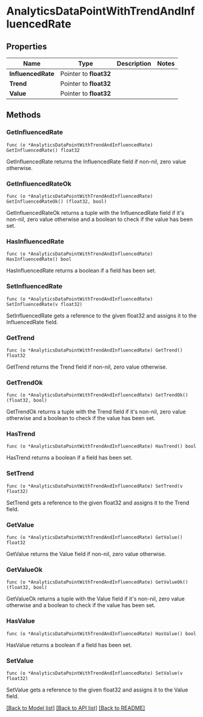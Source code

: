 # AnalyticsDataPointWithTrendAndInfluencedRate

## Properties

Name | Type | Description | Notes
------------ | ------------- | ------------- | -------------
**InfluencedRate** | Pointer to **float32** |  | 
**Trend** | Pointer to **float32** |  | 
**Value** | Pointer to **float32** |  | 

## Methods

### GetInfluencedRate

`func (o *AnalyticsDataPointWithTrendAndInfluencedRate) GetInfluencedRate() float32`

GetInfluencedRate returns the InfluencedRate field if non-nil, zero value otherwise.

### GetInfluencedRateOk

`func (o *AnalyticsDataPointWithTrendAndInfluencedRate) GetInfluencedRateOk() (float32, bool)`

GetInfluencedRateOk returns a tuple with the InfluencedRate field if it's non-nil, zero value otherwise
and a boolean to check if the value has been set.

### HasInfluencedRate

`func (o *AnalyticsDataPointWithTrendAndInfluencedRate) HasInfluencedRate() bool`

HasInfluencedRate returns a boolean if a field has been set.

### SetInfluencedRate

`func (o *AnalyticsDataPointWithTrendAndInfluencedRate) SetInfluencedRate(v float32)`

SetInfluencedRate gets a reference to the given float32 and assigns it to the InfluencedRate field.

### GetTrend

`func (o *AnalyticsDataPointWithTrendAndInfluencedRate) GetTrend() float32`

GetTrend returns the Trend field if non-nil, zero value otherwise.

### GetTrendOk

`func (o *AnalyticsDataPointWithTrendAndInfluencedRate) GetTrendOk() (float32, bool)`

GetTrendOk returns a tuple with the Trend field if it's non-nil, zero value otherwise
and a boolean to check if the value has been set.

### HasTrend

`func (o *AnalyticsDataPointWithTrendAndInfluencedRate) HasTrend() bool`

HasTrend returns a boolean if a field has been set.

### SetTrend

`func (o *AnalyticsDataPointWithTrendAndInfluencedRate) SetTrend(v float32)`

SetTrend gets a reference to the given float32 and assigns it to the Trend field.

### GetValue

`func (o *AnalyticsDataPointWithTrendAndInfluencedRate) GetValue() float32`

GetValue returns the Value field if non-nil, zero value otherwise.

### GetValueOk

`func (o *AnalyticsDataPointWithTrendAndInfluencedRate) GetValueOk() (float32, bool)`

GetValueOk returns a tuple with the Value field if it's non-nil, zero value otherwise
and a boolean to check if the value has been set.

### HasValue

`func (o *AnalyticsDataPointWithTrendAndInfluencedRate) HasValue() bool`

HasValue returns a boolean if a field has been set.

### SetValue

`func (o *AnalyticsDataPointWithTrendAndInfluencedRate) SetValue(v float32)`

SetValue gets a reference to the given float32 and assigns it to the Value field.


[[Back to Model list]](../README.md#documentation-for-models) [[Back to API list]](../README.md#documentation-for-api-endpoints) [[Back to README]](../README.md)



